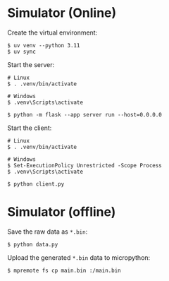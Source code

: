 # Simulator (Online)

Create the virtual environment:

```
$ uv venv --python 3.11
$ uv sync
```

Start the server:

```
# Linux
$ . .venv/bin/activate

# Windows
$ .venv\Scripts\activate

$ python -m flask --app server run --host=0.0.0.0
```

Start the client:

```
# Linux
$ . .venv/bin/activate

# Windows
$ Set-ExecutionPolicy Unrestricted -Scope Process
$ .venv\Scripts\activate

$ python client.py
```


# Simulator (offline)

Save the raw data as `*.bin`:

```
$ python data.py
```

Upload the generated `*.bin` data to micropython:

```
$ mpremote fs cp main.bin :/main.bin
```
